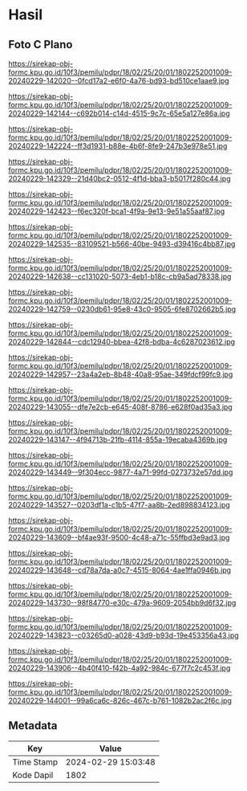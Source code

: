 # Hasil

## Foto C Plano

https://sirekap-obj-formc.kpu.go.id/10f3/pemilu/pdpr/18/02/25/20/01/1802252001009-20240229-142020--0fcd17a2-e6f0-4a76-bd93-bd510ce1aae9.jpg

https://sirekap-obj-formc.kpu.go.id/10f3/pemilu/pdpr/18/02/25/20/01/1802252001009-20240229-142144--c692b014-c14d-4515-9c7c-65e5a127e86a.jpg

https://sirekap-obj-formc.kpu.go.id/10f3/pemilu/pdpr/18/02/25/20/01/1802252001009-20240229-142224--ff3d1931-b88e-4b6f-8fe9-247b3e978e51.jpg

https://sirekap-obj-formc.kpu.go.id/10f3/pemilu/pdpr/18/02/25/20/01/1802252001009-20240229-142329--21d40bc2-0512-4f1d-bba3-b5017f280c44.jpg

https://sirekap-obj-formc.kpu.go.id/10f3/pemilu/pdpr/18/02/25/20/01/1802252001009-20240229-142423--f6ec320f-bca1-4f9a-9e13-9e51a55aaf87.jpg

https://sirekap-obj-formc.kpu.go.id/10f3/pemilu/pdpr/18/02/25/20/01/1802252001009-20240229-142535--83109521-b566-40be-9493-d39416c4bb87.jpg

https://sirekap-obj-formc.kpu.go.id/10f3/pemilu/pdpr/18/02/25/20/01/1802252001009-20240229-142638--cc131020-5073-4eb1-b18c-cb9a5ad78338.jpg

https://sirekap-obj-formc.kpu.go.id/10f3/pemilu/pdpr/18/02/25/20/01/1802252001009-20240229-142759--0230db61-95e8-43c0-9505-6fe8702662b5.jpg

https://sirekap-obj-formc.kpu.go.id/10f3/pemilu/pdpr/18/02/25/20/01/1802252001009-20240229-142844--cdc12940-bbea-42f8-bdba-4c6287023612.jpg

https://sirekap-obj-formc.kpu.go.id/10f3/pemilu/pdpr/18/02/25/20/01/1802252001009-20240229-142957--23a4a2eb-8b48-40a8-95ae-349fdcf99fc9.jpg

https://sirekap-obj-formc.kpu.go.id/10f3/pemilu/pdpr/18/02/25/20/01/1802252001009-20240229-143055--dfe7e2cb-e645-408f-8786-e628f0ad35a3.jpg

https://sirekap-obj-formc.kpu.go.id/10f3/pemilu/pdpr/18/02/25/20/01/1802252001009-20240229-143147--4f94713b-21fb-4114-855a-19ecaba4369b.jpg

https://sirekap-obj-formc.kpu.go.id/10f3/pemilu/pdpr/18/02/25/20/01/1802252001009-20240229-143449--9f304ecc-9877-4a71-99fd-0273732e57dd.jpg

https://sirekap-obj-formc.kpu.go.id/10f3/pemilu/pdpr/18/02/25/20/01/1802252001009-20240229-143527--0203df1a-c1b5-47f7-aa8b-2ed898834123.jpg

https://sirekap-obj-formc.kpu.go.id/10f3/pemilu/pdpr/18/02/25/20/01/1802252001009-20240229-143609--bf4ae93f-9500-4c48-a71c-55ffbd3e9ad3.jpg

https://sirekap-obj-formc.kpu.go.id/10f3/pemilu/pdpr/18/02/25/20/01/1802252001009-20240229-143648--cd78a7da-a0c7-4515-8064-4ae1ffa0946b.jpg

https://sirekap-obj-formc.kpu.go.id/10f3/pemilu/pdpr/18/02/25/20/01/1802252001009-20240229-143730--98f84770-e30c-479a-9609-2054bb9d6f32.jpg

https://sirekap-obj-formc.kpu.go.id/10f3/pemilu/pdpr/18/02/25/20/01/1802252001009-20240229-143823--c03265d0-a028-43d9-b93d-19e453356a43.jpg

https://sirekap-obj-formc.kpu.go.id/10f3/pemilu/pdpr/18/02/25/20/01/1802252001009-20240229-143906--4b40f410-f42b-4a92-984c-677f7c2c453f.jpg

https://sirekap-obj-formc.kpu.go.id/10f3/pemilu/pdpr/18/02/25/20/01/1802252001009-20240229-144001--99a6ca6c-826c-467c-b761-1082b2ac2f6c.jpg


## Metadata

| Key        | Value               |
| ---------- | ------------------- |
| Time Stamp | 2024-02-29 15:03:48 |
| Kode Dapil | 1802                |



